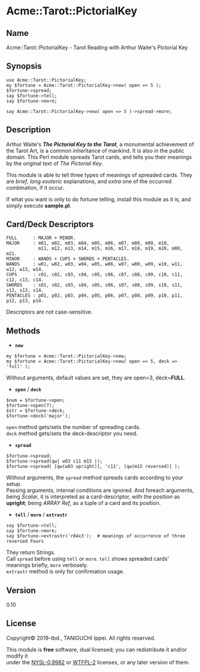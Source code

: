 # Acme::Tarot::PictorialKey

## Name

Acme::Tarot::PictorialKey - Tarot Reading with Arthur Waite's Pictorial Key

## Synopsis

```
use Acme::Tarot::PictorialKey;
my $fortune = Acme::Tarot::PictorialKey->new( open => 5 );
$fortune->spread;
say $fortune->tell;
say $fortune->more;

say Acme::Tarot::PictorialKey->new( open => 5 )->spread->more;
```

## Description

Arthur Waite's **_The Pictorial Key to the Tarot_**, a monumental achievement of the Tarot Art, is a common inheritance of mankind. It is also in the public domain. This Perl module spreads Tarot cards, and tells you their meanings by the original text of _The Pictorial Key_.

This module is able to tell three types of meanings of spreaded cards. They are _brief_, _long esoteric_ explanations, and _extra_ one of the occurred combination, if it occur.

If what you want is only to do fortune telling, install this module as it is, and simply execute **sample.pl**.

## Card/Deck Descriptors

	FULL      : MAJOR + MINOR.
	MAJOR     : m01, m02, m03, m04, m05, m06, m07, m08, m09, m10,
	            m11, m12, m13, m14, m15, m16, m17, m18, m19, m20, m00, m21.
	MINOR     : WANDS + CUPS + SWORDS + PENTACLES.
	WANDS     : w01, w02, w03, w04, w05, w06, w07, w08, w09, w10, w11, w12, w13, w14.
	CUPS      : c01, c02, c03, c04, c05, c06, c07, c08, c09, c10, c11, c12, c13, c14.
	SWORDS    : s01, s02, s03, s04, s05, s06, s07, s08, s09, s10, s11, s12, s13, s14.
	PENTACLES : p01, p02, p03, p04, p05, p06, p07, p08, p09, p10, p11, p12, p13, p14.

Descriptors are not case-sensitive.

## Methods

- **`new`**

```
my $fortune = Acme::Tarot::PictorialKey->new;
my $fortune = Acme::Tarot::PictorialKey->new( open => 5, deck => 'full' );
```

Without arguments, default values are set, they are open=3, deck=**FULL**.

- **`open`** / **`deck`**

```
$num = $fortune->open;
$fortune->open(7);
$str = $fortune->deck;
$fortune->deck('major');
```

`open` method gets/sets the number of spreading cards.  
`deck` method gets/sets the deck-descriptor you need.

- **`spread`**

```
$fortune->spread;
$fortune->spread(qw| w03 c11 m15 |);
$fortune->spread( [qw(w03 upright)], 'c11', [qw(m15 reversed)] );
```

Without arguments, the `spread` method spreads cards according to your setup.  
Passing arguments, internal conditions are ignored. And foreach arguments, being _Scalar_, it is interpreted as a card-descriptor, with the position as **upright**; being _ARRAY Ref_, as a tuple of a card and its position.

- **`tell`** / **`more`** / **`extrastr`**

```
say $fortune->tell;
say $fortune->more;
say $fortune->extrastr('r04x3');  # meanings of occurrence of three reversed Fours
```

They return Strings.  
Call `spread` before using `tell` or `more`. `tell` shows spreaded cards' meanings briefly, `more` verbosely.  
`extrastr` method is only for confirmation usage.

## Version

0.10

## License

Copyright© 2019-tbd., TANIGUCHI Ippei. All rights reserved.

This module is **free** software, dual licensed; you can redistribute it and/or modify it  
under the [NYSL-0.9982](http://www.kmonos.net/nysl) or [WTFPL-2](http://www.wtfpl.net/txt/copying) licenses, or any later version of them.
